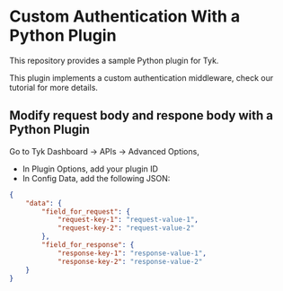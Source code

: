 # Custom Authentication With a Python Plugin
This repository provides a sample Python plugin for Tyk.

This plugin implements a custom authentication middleware, check our tutorial for more details.

## Modify request body and respone body with a Python Plugin

Go to Tyk Dashboard -> APIs -> Advanced Options,
- In Plugin Options, add your plugin ID 
- In Config Data, add the following JSON:

```JSON
{
    "data": {
        "field_for_request": {
            "request-key-1": "request-value-1",
            "request-key-2": "request-value-2"
        },
        "field_for_response": {
            "response-key-1": "response-value-1",
            "response-key-2": "response-value-2"
    }
}
```